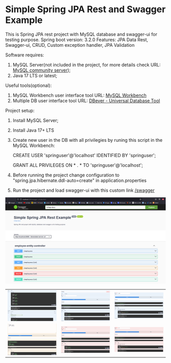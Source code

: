 # Simple Spring JPA Rest and Swagger Example

This is Spring JPA rest project with MySQL database and swagger-ui for testing purpose.
Spring boot version: 3.2.0
Features: JPA Data Rest, Swagger-ui, CRUD, Custom exception handler, JPA Validation

Software requires: 
1. MySQL Server(not included in the project, for more details check URL: [MySQL community server](https://dev.mysql.com/downloads/mysql));
2. Java 17 LTS or latest;

Useful tools(optional):
1. MySQL Workbench user interface tool URL: [MySQL Workbench](https://dev.mysql.com/downloads/workbench)
2. Multiple DB user interface tool URL: [DBever - Universal Database Tool](https://dbeaver.io/download)

Project setup:

1. Install MySQL Server;
2. Install Java 17+ LTS
3. Create new user in the DB with all privilegies by runing this script in the MySQL Workbench:

	CREATE USER 'springuser'@'localhost' IDENTIFIED BY 'springuser';

	GRANT ALL PRIVILEGES ON * . * TO 'springuser'@'localhost';

5. Before running the project change configuration to "spring.jpa.hibernate.ddl-auto=create" in application.properties
6. Run the project and load swagger-ui with this custom link [/swagger](http://localhost:8080/swagger)

<img src="images/Capture.PNG" alt="swagger-ui">

<table>
  <tr>
    <td><img src="images/Capture1.PNG" alt="swagger-ui"></td>
    <td><img src="images/Capture2.PNG" alt="swagger-ui"></td>
    <td><img src="images/Capture3.PNG" alt="swagger-ui"></td>
  </tr>
  <tr>
    <td><img src="images/Capture4.PNG" alt="swagger-ui"></td>
    <td><img src="images/Capture5.PNG" alt="swagger-ui"></td>
    <td><img src="images/Capture6.PNG" alt="swagger-ui"></td>
  </tr>
 </table>

